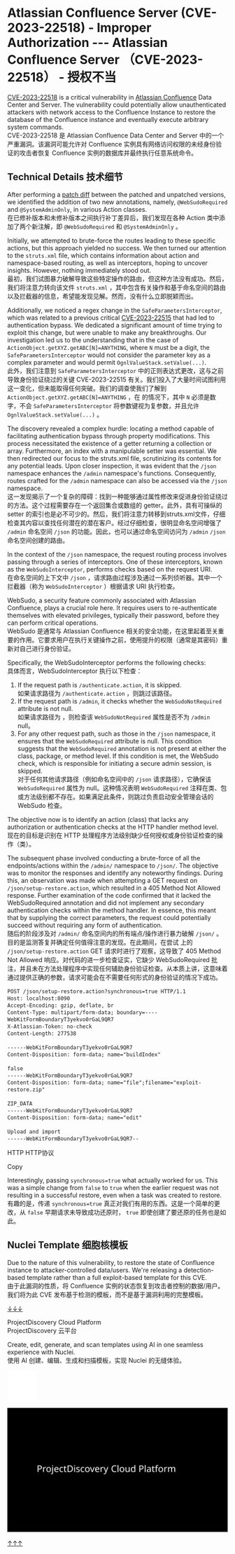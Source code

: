 

# Atlassian Confluence Server (CVE-2023-22518) - Improper Authorization --- Atlassian Confluence Server （CVE-2023-22518） - 授权不当

[CVE-2023-22518](https://confluence.atlassian.com/security/cve-2023-22518-improper-authorization-vulnerability-in-confluence-data-center-and-server-1311473907.html?ref=blog.projectdiscovery.io) is a critical vulnerability in [Atlassian Confluence](https://www.atlassian.com/software/confluence?ref=blog.projectdiscovery.io) Data Center and Server. The vulnerability could potentially allow unauthenticated attackers with network access to the Confluence Instance to restore the database of the Confluence instance and eventually execute arbitrary system commands.  
CVE-2023-22518 是 Atlassian Confluence Data Center and Server 中的一个严重漏洞。该漏洞可能允许对 Confluence 实例具有网络访问权限的未经身份验证的攻击者恢复 Confluence 实例的数据库并最终执行任意系统命令。

## Technical Details 技术细节

After performing a [patch diff](https://git-scm.com/docs/git-diff?ref=blog.projectdiscovery.io) between the patched and unpatched versions, we identified the addition of two new annotations, namely, `@WebSudoRequired` and `@SystemAdminOnly`, in various Action classes.  
在已修补版本和未修补版本之间执行补丁差异后，我们发现在各种 Action 类中添加了两个新注解，即 `@WebSudoRequired` 和 `@SystemAdminOnly` 。

Initially, we attempted to brute-force the routes leading to these specific actions, but this approach yielded no success. We then turned our attention to the `struts.xml` file, which contains information about action and namespace-based routing, as well as interceptors, hoping to uncover insights. However, nothing immediately stood out.  
最初，我们试图暴力破解导致这些特定操作的路由，但这种方法没有成功。然后，我们将注意力转向该文件 `struts.xml` ，其中包含有关操作和基于命名空间的路由以及拦截器的信息，希望能发现见解。然而，没有什么立即脱颖而出。

Additionally, we noticed a regex change in the `SafeParametersInterceptor`, which was related to a previous critical [CVE-2023-22515](https://www.cisa.gov/news-events/cybersecurity-advisories/aa23-289a?ref=blog.projectdiscovery.io) that had led to authentication bypass. We dedicated a significant amount of time trying to exploit this change, but were unable to make any breakthroughs. Our investigation led us to the understanding that in the case of `ActionObject.getXYZ.getABC[N]=ANYTHING`, where `N` must be a digit, the `SafeParametersInterceptor` would not consider the parameter key as a complex parameter and would permit `OgnlValueStack.setValue(...)`.  
此外，我们注意到 `SafeParametersInterceptor` 中的正则表达式更改，这与之前导致身份验证绕过的关键 CVE-2023-22515 有关。我们投入了大量时间试图利用这一变化，但未能取得任何突破。我们的调查使我们了解到 `ActionObject.getXYZ.getABC[N]=ANYTHING` ，在 的情况下，其中 `N` 必须是数字，不会 `SafeParametersInterceptor` 将参数键视为复参数，并且允许 `OgnlValueStack.setValue(...)` 。

The discovery revealed a complex hurdle: locating a method capable of facilitating authentication bypass through property modifications. This process necessitated the existence of a getter returning a collection or array. Furthermore, an index with a manipulable setter was essential. We then redirected our focus to the struts.xml file, scrutinizing its contents for any potential leads. Upon closer inspection, it was evident that the `/json` namespace enhances the `/admin` namespace's functions. Consequently, routes crafted for the `/admin` namespace can also be accessed via the `/json` namespace.  
这一发现揭示了一个复杂的障碍：找到一种能够通过属性修改来促进身份验证绕过的方法。这个过程需要存在一个返回集合或数组的 getter。此外，具有可操纵的 setter 的索引也是必不可少的。然后，我们将注意力转移到struts.xml文件，仔细检查其内容以查找任何潜在的潜在客户。经过仔细检查，很明显命名空间增强了 `/admin` 命名空间 `/json` 的功能。因此，也可以通过命名空间访问为 `/admin` `/json` 命名空间创建的路由。

In the context of the `/json` namespace, the request routing process involves passing through a series of interceptors. One of these interceptors, known as the `WebSudoInterceptor`, performs checks based on the request URI.  
在命名空间的上下文中 `/json` ，请求路由过程涉及通过一系列侦听器。其中一个拦截器（称为 `WebSudoInterceptor` ）根据请求 URI 执行检查。

WebSudo, a security feature commonly associated with Atlassian Confluence, plays a crucial role here. It requires users to re-authenticate themselves with elevated privileges, typically their password, before they can perform critical operations.  
WebSudo 是通常与 Atlassian Confluence 相关的安全功能，在这里起着至关重要的作用。它要求用户在执行关键操作之前，使用提升的权限（通常是其密码）重新对自己进行身份验证。

Specifically, the WebSudoInterceptor performs the following checks:  
具体而言，WebSudoInterceptor 执行以下检查：

1.  If the request path is `/authenticate.action`, it is skipped.  
    如果请求路径为 `/authenticate.action` ，则跳过该路径。
2.  If the request path is `/admin`, it checks whether the `WebSudoNotRequired` attribute is not null.  
    如果请求路径为 ，则检查该 `WebSudoNotRequired` 属性是否不为 `/admin` null。
3.  For any other request path, such as those in the `/json` namespace, it ensures that the `WebSudoRequired` attribute is null. This condition suggests that the `WebSudoRequired` annotation is not present at either the class, package, or method level. If this condition is met, the WebSudo check, which is responsible for initiating a secure admin session, is skipped.  
    对于任何其他请求路径（例如命名空间中的 `/json` 请求路径），它确保该 `WebSudoRequired` 属性为 null。这种情况表明 `WebSudoRequired` 注释在类、包或方法级别都不存在。如果满足此条件，则跳过负责启动安全管理会话的 WebSudo 检查。

The objective now is to identify an action (class) that lacks any authorization or authentication checks at the HTTP handler method level.  
现在的目标是识别在 HTTP 处理程序方法级别缺少任何授权或身份验证检查的操作（类）。

The subsequent phase involved conducting a brute-force of all the endpoints/actions within the `/admin/` namespace to `/json/`. The objective was to monitor the responses and identify any noteworthy findings. During this, an observation was made when attempting a GET request on `/json/setup-restore.action`, which resulted in a 405 Method Not Allowed response. Further examination of the code confirmed that it lacked the WebSudoRequired annotation and did not implement any secondary authentication checks within the method handler. In essence, this meant that by supplying the correct parameters, the request could potentially succeed without requiring any form of authentication.  
随后的阶段涉及对 `/admin/` 命名空间内的所有端点/操作进行暴力破解 `/json/` 。目的是监测答复并确定任何值得注意的发现。在此期间，在尝试 上的 `/json/setup-restore.action` GET 请求时进行了观察，这导致了 405 Method Not Allowed 响应。对代码的进一步检查证实，它缺少 WebSudoRequired 批注，并且未在方法处理程序中实现任何辅助身份验证检查。从本质上讲，这意味着通过提供正确的参数，请求可能会在不需要任何形式的身份验证的情况下成功。

```http
POST /json/setup-restore.action?synchronous=true HTTP/1.1
Host: localhost:8090
Accept-Encoding: gzip, deflate, br
Content-Type: multipart/form-data; boundary=----WebKitFormBoundaryT3yekvo0rGaL9QR7
X-Atlassian-Token: no-check
Content-Length: 277538

------WebKitFormBoundaryT3yekvo0rGaL9QR7
Content-Disposition: form-data; name="buildIndex"

false
------WebKitFormBoundaryT3yekvo0rGaL9QR7
Content-Disposition: form-data; name="file";filename="exploit-restore.zip"

ZIP_DATA
------WebKitFormBoundaryT3yekvo0rGaL9QR7
Content-Disposition: form-data; name="edit"

Upload and import
------WebKitFormBoundaryT3yekvo0rGaL9QR7--
```

HTTP HTTP协议

Copy

Interestingly, passing `synchronous=true` what actually worked for us. This was a simple change from `false` to `true` when the earlier request was not resulting in a successful restore, even when a task was created to restore.  
有趣的是，传递 `synchronous=true` 真正对我们有用的东西。这是一个简单的更改，从 `false` 早期请求未导致成功还原时， `true` 即使创建了要还原的任务也是如此。

## Nuclei Template 细胞核模板

Due to the nature of this vulnerability, to restore the state of Confluence instance to attacker-controlled data/users. We're releasing a detection-based template rather than a full exploit-based template for this CVE.  
由于此漏洞的性质，将 Confluence 实例的状态恢复到攻击者控制的数据/用户。我们将为此 CVE 发布基于检测的模板，而不是基于漏洞利用的完整模板。  

[↓↓↓](https://templates.nuclei.sh/public/CVE-2023-22518?ref=blog.projectdiscovery.io)  
  

ProjectDiscovery Cloud Platform  
ProjectDiscovery 云平台

Create, edit, generate, and scan templates using AI in one seamless experience with Nuclei.  
使用 AI 创建、编辑、生成和扫描模板，实现 Nuclei 的无缝体验。

![](assets/1699429588-7f8cc6ad9627621dea55b21469e521e6.svg)

![](assets/1699429588-e16e8adc4d604a1839fb15dd61e219e9.png)

  
  
[↑↑↑](https://templates.nuclei.sh/public/CVE-2023-22518?ref=blog.projectdiscovery.io)
